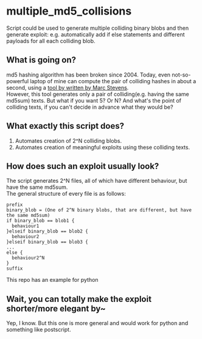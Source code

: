 # multiple_md5_collisions
Script could be used to generate multiple colliding binary blobs and then generate exploit: e.g. automatically add if else statements and different payloads for all each colliding blob.
## What is going on?
md5 hashing algorithm has been broken since 2004. Today, even not-so-powerful laptop of mine can compute the pair of colliding hashes in about a second, using a [tool by written by Marc Stevens](https://www.win.tue.nl/hashclash/).  
However, this tool generates only a pair of colliding(e.g. having the same md5sum) texts. But what if you want 5? Or N? And what's the point of colliding texts, if you can't decide in advance what they would be?
## What exactly this script does?
1) Automates creation of 2^N colliding blobs.  
2) Automates creation of meaningful exploits using these colliding texts.
## How does such an exploit usually look?
The script generates 2^N files, all of which have different behaviour, but have the same md5sum.  
The general structure of every file is as follows:
```
prefix
binary_blob = (One of 2^N binary blobs, that are different, but have the same md5sum)
if binary_blob == blob1 {
  behaviour1
}elseif binary_blob == blob2 {
  behaviour2
}elseif binary_blob == blob3 {
...
else {
  behaviour2^N
}
suffix
```
This repo has an example for python
## Wait, you can totally make the exploit shorter/more elegant by~
Yep, I know. But this one is more general and would work for python and something like postscript.
